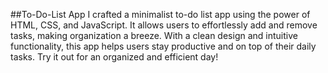 ##To-Do-List App
I crafted a minimalist to-do list app using the power of HTML, CSS, and JavaScript. It allows users to effortlessly add and remove tasks, making organization a breeze. With a clean design and intuitive functionality, this app helps users stay productive and on top of their daily tasks. Try it out for an organized and efficient day!

